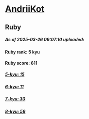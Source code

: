 # [AndriiKot](https://www.codewars.com/users/AndriiKot) 
## Ruby

##### As of 2025-03-26 09:07:10 uploaded:

#### Ruby rank: 5 kyu

#### Ruby score: 611

##### [5-kyu: 15](https://github.com/AndriiKot/Ruby__CodeWars/tree/main/kyu-5)

##### [6-kyu: 11](https://github.com/AndriiKot/Ruby__CodeWars/tree/main/kyu-6)

##### [7-kyu: 30](https://github.com/AndriiKot/Ruby__CodeWars/tree/main/kyu-7)

##### [8-kyu: 59](https://github.com/AndriiKot/Ruby__CodeWars/tree/main/kyu-8)

